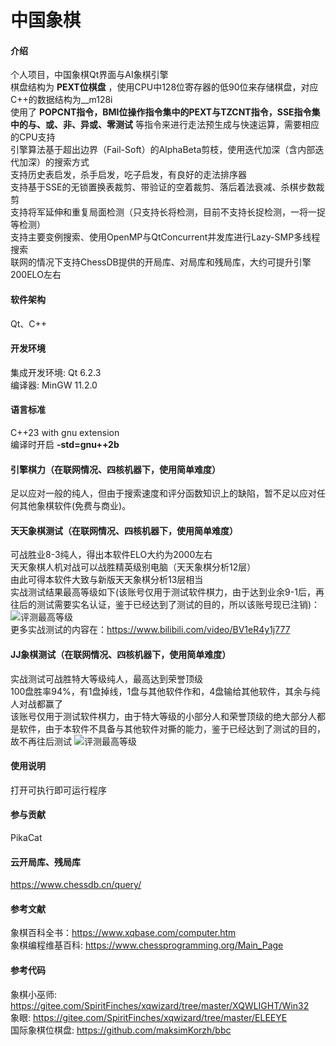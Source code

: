 # 中国象棋

#### 介绍
个人项目，中国象棋Qt界面与AI象棋引擎\
棋盘结构为 **PEXT位棋盘** ，使用CPU中128位寄存器的低90位来存储棋盘，对应C++的数据结构为__m128i\
使用了 **POPCNT指令，BMI位操作指令集中的PEXT与TZCNT指令，SSE指令集中的与、或、非、异或、零测试** 等指令来进行走法预生成与快速运算，需要相应的CPU支持\
引擎算法基于超出边界（Fail-Soft）的AlphaBeta剪枝，使用迭代加深（含内部迭代加深）的搜索方式\
支持历史表启发，杀手启发，吃子启发，有良好的走法排序器\
支持基于SSE的无锁置换表裁剪、带验证的空着裁剪、落后着法衰减、杀棋步数裁剪\
支持将军延伸和重复局面检测（只支持长将检测，目前不支持长捉检测，一将一捉等检测）\
支持主要变例搜索、使用OpenMP与QtConcurrent并发库进行Lazy-SMP多线程搜索\
联网的情况下支持ChessDB提供的开局库、对局库和残局库，大约可提升引擎200ELO左右

#### 软件架构
Qt、C++

#### 开发环境
集成开发环境: Qt 6.2.3\
编译器: MinGW 11.2.0

#### 语言标准
C++23 with gnu extension\
编译时开启 **-std=gnu++2b** 

#### 引擎棋力（在联网情况、四核机器下，使用简单难度）
足以应对一般的纯人，但由于搜索速度和评分函数知识上的缺陷，暂不足以应对任何其他象棋软件(免费与商业)。

#### 天天象棋测试（在联网情况、四核机器下，使用简单难度）
可战胜业8-3纯人，得出本软件ELO大约为2000左右\
天天象棋人机对战可以战胜精英级别电脑（天天象棋分析12层）\
由此可得本软件大致与新版天天象棋分析13层相当\
实战测试结果最高等级如下(该账号仅用于测试软件棋力，由于达到业余9-1后，再往后的测试需要实名认证，鉴于已经达到了测试的目的，所以该账号现已注销)：
![评测最高等级](https://images.gitee.com/uploads/images/2021/0823/185211_45f94b91_7628839.jpeg "QQ图片20210823185009.jpg")\
更多实战测试的内容在：https://www.bilibili.com/video/BV1eR4y1j777

#### JJ象棋测试（在联网情况、四核机器下，使用简单难度）
实战测试可战胜特大等级纯人，最高达到荣誉顶级\
100盘胜率94%，有1盘掉线，1盘与其他软件作和，4盘输给其他软件，其余与纯人对战都赢了\
该账号仅用于测试软件棋力，由于特大等级的小部分人和荣誉顶级的绝大部分人都是软件，由于本软件不具备与其他软件对撕的能力，鉴于已经达到了测试的目的，故不再往后测试
![评测最高等级](https://images.gitee.com/uploads/images/2021/0921/212032_434c1039_7628839.jpeg "Screenshot_2021-09-21-21-16-53-960_cn.jj.chess.mi.jpg")

#### 使用说明
打开可执行即可运行程序

#### 参与贡献
PikaCat

#### 云开局库、残局库
https://www.chessdb.cn/query/

#### 参考文献
象棋百科全书：https://www.xqbase.com/computer.htm \
象棋编程维基百科: https://www.chessprogramming.org/Main_Page

#### 参考代码
象棋小巫师: https://gitee.com/SpiritFinches/xqwizard/tree/master/XQWLIGHT/Win32 \
象眼: https://gitee.com/SpiritFinches/xqwizard/tree/master/ELEEYE \
国际象棋位棋盘: https://github.com/maksimKorzh/bbc